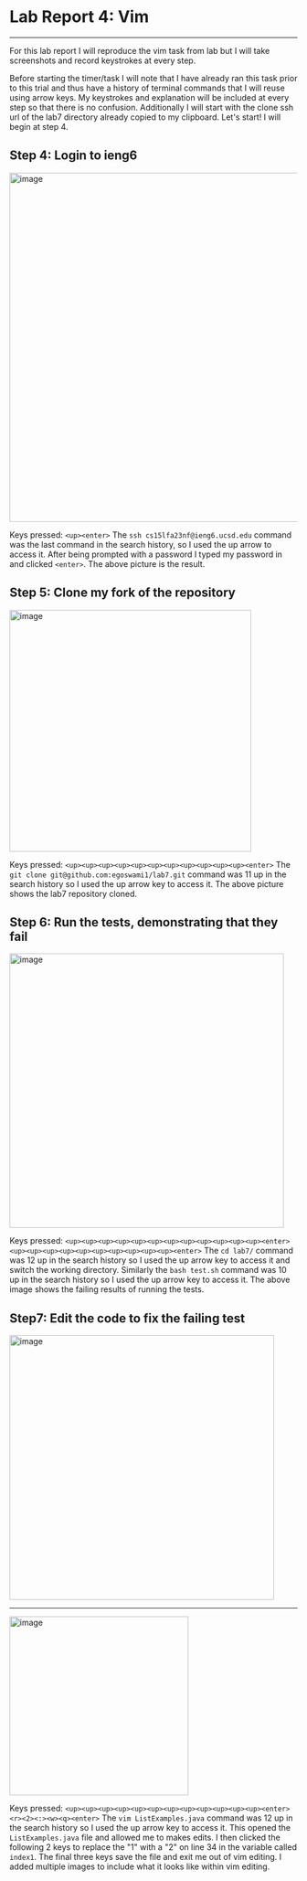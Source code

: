 # Lab Report 4: Vim

---
For this lab report I will reproduce the vim task from lab but I will take screenshots and record keystrokes at every step.

Before starting the timer/task I will note that I have already ran this task prior to this trial and thus have a history of terminal commands that I will reuse using arrow keys. My keystrokes and explanation will be included at every step so that there is no confusion. Additionally I will start with the clone ssh url of the lab7 directory already copied to my clipboard. Let's start! I will begin at step 4.

## Step 4: Login to ieng6
<img width="611" alt="image" src="https://github.com/egoswami1/cse15l-lab-reports/assets/114527221/a7ce12c6-f58c-4337-991a-dd8e661ebbf2">

Keys pressed: `<up><enter>` The `ssh cs15lfa23nf@ieng6.ucsd.edu` command was the last command in the search history, so I used the up arrow to access it. After being prompted with a password I typed my password in and clicked `<enter>`. 
The above picture is the result.

## Step 5: Clone my fork of the repository
<img width="423" alt="image" src="https://github.com/egoswami1/cse15l-lab-reports/assets/114527221/d0d49eef-f44a-4379-91c6-120a100be106">

Keys pressed: `<up><up><up><up><up><up><up><up><up><up><up><enter>` The `git clone git@github.com:egoswami1/lab7.git` command was 11 up in the search history so I used the up arrow key to access it. 
The above picture shows the lab7 repository cloned.

## Step 6: Run the tests, demonstrating that they fail
<img width="480" alt="image" src="https://github.com/egoswami1/cse15l-lab-reports/assets/114527221/454722fc-ec60-4ed7-9c41-67999dfb40e7">

Keys pressed: `<up><up><up><up><up><up><up><up><up><up><up><up><enter>` `<up><up><up><up><up><up><up><up><up><up><enter>` The `cd lab7/` command was 12 up in the search history so I used the up arrow key to access it and switch the working directory. Similarly the `bash test.sh` command was 10 up in the search history so I used the up arrow key to access it. 
The above image shows the failing results of running the tests.

## Step7: Edit the code to fix the failing test
<img width="463" alt="image" src="https://github.com/egoswami1/cse15l-lab-reports/assets/114527221/5e8f553d-4abc-451a-8430-ad5f0aaa0861">

---
<img width="313" alt="image" src="https://github.com/egoswami1/cse15l-lab-reports/assets/114527221/0f1aac6f-b9b7-4481-825b-d4cee543bea1">

Keys pressed: `<up><up><up><up><up><up><up><up><up><up><up><up><enter>` `<r><2><:><w><q><enter>` The `vim ListExamples.java` command was 12 up in the search history so I used the up arrow key to access it. This opened the `ListExamples.java` file and allowed me to makes edits. I then clicked the following 2 keys to replace the "1" with a "2" on line 34 in the variable called `index1`. The final three keys save the file and exit me out of vim editing.
I added multiple images to include what it looks like within vim editing.

